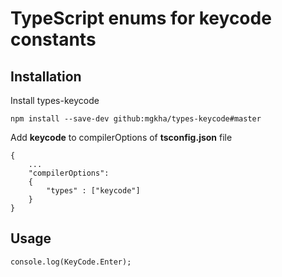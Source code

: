 # TypeScript enums for keycode constants

## Installation
 Install types-keycode
```
npm install --save-dev github:mgkha/types-keycode#master
```

Add **keycode** to compilerOptions of **tsconfig.json** file
```
{  
	...
	"compilerOptions": 
	{
		"types" : ["keycode"]
	}
}
```

## Usage

```
console.log(KeyCode.Enter);
```
